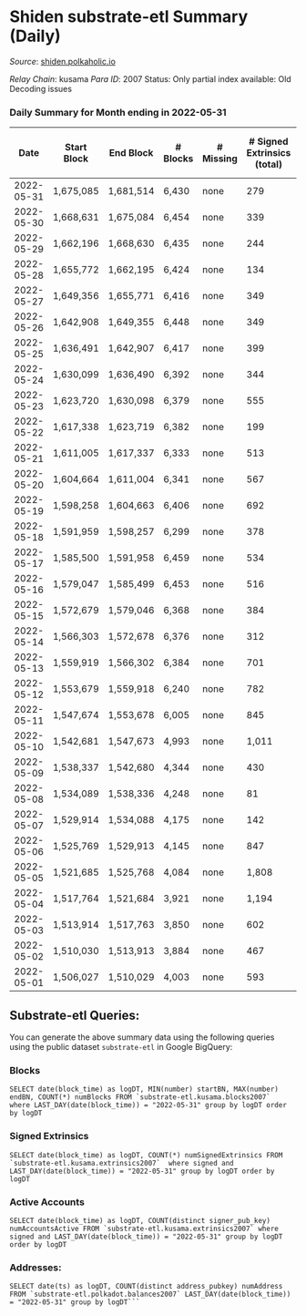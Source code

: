 # Shiden substrate-etl Summary (Daily)

_Source_: [shiden.polkaholic.io](https://shiden.polkaholic.io)

*Relay Chain*: kusama
*Para ID*: 2007
Status: Only partial index available: Old Decoding issues


### Daily Summary for Month ending in 2022-05-31


| Date | Start Block | End Block | # Blocks | # Missing | # Signed Extrinsics (total) | # Active Accounts | # Addresses with Balances | # Events | # Transfers | # XCM Transfers In | # XCM Transfers Out |
| ---- | ----------- | --------- | -------- | --------- | --------------------------- | ----------------- | ------------------------- | -------- | ----------- | ------------------ | ------------------- |
| 2022-05-31 | 1,675,085 | 1,681,514 | 6,430 | none  | 279 | 149 | 549,658 | 77,908 | 7,971 ($202,151) |   |   |
| 2022-05-30 | 1,668,631 | 1,675,084 | 6,454 | none  | 339 | 188 |  | 148,058 | 8,147 ($458,963) |   |   |
| 2022-05-29 | 1,662,196 | 1,668,630 | 6,435 | none  | 244 | 143 |  | 112,096 | 7,355 ($193,755) |   |   |
| 2022-05-28 | 1,655,772 | 1,662,195 | 6,424 | none  | 134 | 83 |  | 121,551 | 7,537 ($83,244.55) |   |   |
| 2022-05-27 | 1,649,356 | 1,655,771 | 6,416 | none  | 349 | 202 |  | 89,004 | 8,119 ($349,028) |   |   |
| 2022-05-26 | 1,642,908 | 1,649,355 | 6,448 | none  | 349 | 185 |  | 80,500 | 8,312 ($203,248) | 10 ($6.33) |   |
| 2022-05-25 | 1,636,491 | 1,642,907 | 6,417 | none  | 399 | 202 | 548,605 | 125,746 | 9,180 ($606,718) | 2 ($0.81) |   |
| 2022-05-24 | 1,630,099 | 1,636,490 | 6,392 | none  | 344 | 200 |  | 113,017 | 9,089 ($946,206) | 1 ($8.48) |   |
| 2022-05-23 | 1,623,720 | 1,630,098 | 6,379 | none  | 555 | 294 |  | 136,196 | 7,682 ($726,885) |   |   |
| 2022-05-22 | 1,617,338 | 1,623,719 | 6,382 | none  | 199 | 123 |  | 68,190 | 6,803 ($439,095) |   |   |
| 2022-05-21 | 1,611,005 | 1,617,337 | 6,333 | none  | 513 | 277 |  | 57,006 | 6,946 ($267,348) |   |   |
| 2022-05-20 | 1,604,664 | 1,611,004 | 6,341 | none  | 567 | 267 |  | 80,401 | 8,189 ($499,708) |   |   |
| 2022-05-19 | 1,598,258 | 1,604,663 | 6,406 | none  | 692 | 123 |  | 75,055 | 8,088 ($109,099) | 7 ($15.67) |   |
| 2022-05-18 | 1,591,959 | 1,598,257 | 6,299 | none  | 378 | 193 |  | 80,323 | 8,396 ($248,541) | 22 ($257.99) |   |
| 2022-05-17 | 1,585,500 | 1,591,958 | 6,459 | none  | 534 | 313 |  | 83,602 | 8,015 ($235,063) | 29 ($90.93) |   |
| 2022-05-16 | 1,579,047 | 1,585,499 | 6,453 | none  | 516 | 326 |  | 73,851 | 8,003 ($1,567,279) | 39 ($25.07) |   |
| 2022-05-15 | 1,572,679 | 1,579,046 | 6,368 | none  | 384 | 241 |  | 96,134 | 9,402 ($588,462) |   |   |
| 2022-05-14 | 1,566,303 | 1,572,678 | 6,376 | none  | 312 | 195 |  | 93,183 | 9,802 ($349,192) |   |   |
| 2022-05-13 | 1,559,919 | 1,566,302 | 6,384 | none  | 701 | 365 |  | 104,051 | 9,765 ($874,983) |   |   |
| 2022-05-12 | 1,553,679 | 1,559,918 | 6,240 | none  | 782 | 355 |  | 117,922 | 9,265 ($715,568) |   |   |
| 2022-05-11 | 1,547,674 | 1,553,678 | 6,005 | none  | 845 | 478 |  | 114,454 | 8,949 ($1,429,120) |   |   |
| 2022-05-10 | 1,542,681 | 1,547,673 | 4,993 | none  | 1,011 | 512 |  | 74,143 | 6,587 ($707,809) | 1 ($1.02) |   |
| 2022-05-09 | 1,538,337 | 1,542,680 | 4,344 | none  | 430 | 204 |  | 59,917 | 5,573 ($821,606) | 3 ($25.38) |   |
| 2022-05-08 | 1,534,089 | 1,538,336 | 4,248 | none  | 81 | 50 |  | 89,802 | 5,958 ($391,727) | 1 ($57.83) |   |
| 2022-05-07 | 1,529,914 | 1,534,088 | 4,175 | none  | 142 | 60 |  | 120,805 | 5,140 ($351,083) | 1 ($122.33) |   |
| 2022-05-06 | 1,525,769 | 1,529,913 | 4,145 | none  | 847 | 407 |  | 165,029 | 7,405 ($400,755) | 1 ($1.23) |   |
| 2022-05-05 | 1,521,685 | 1,525,768 | 4,084 | none  | 1,808 | 232 |  | 136,629 | 8,427 ($1,038,379) |   |   |
| 2022-05-04 | 1,517,764 | 1,521,684 | 3,921 | none  | 1,194 | 645 |  | 74,331 | 6,481 ($1,652,887) |   |   |
| 2022-05-03 | 1,513,914 | 1,517,763 | 3,850 | none  | 602 | 358 |  | 66,437 | 5,075 ($442,873) |   |   |
| 2022-05-02 | 1,510,030 | 1,513,913 | 3,884 | none  | 467 | 297 |  | 60,386 | 5,090 ($684,439) |   |   |
| 2022-05-01 | 1,506,027 | 1,510,029 | 4,003 | none  | 593 | 359 |  | 63,184 | 5,227 ($657,270) |   |   |

## Substrate-etl Queries:
You can generate the above summary data using the following queries using the public dataset `substrate-etl` in Google BigQuery:


### Blocks
```
SELECT date(block_time) as logDT, MIN(number) startBN, MAX(number) endBN, COUNT(*) numBlocks FROM `substrate-etl.kusama.blocks2007`  where LAST_DAY(date(block_time)) = "2022-05-31" group by logDT order by logDT
```


### Signed Extrinsics
```
SELECT date(block_time) as logDT, COUNT(*) numSignedExtrinsics FROM `substrate-etl.kusama.extrinsics2007`  where signed and LAST_DAY(date(block_time)) = "2022-05-31" group by logDT order by logDT
```


### Active Accounts
```
SELECT date(block_time) as logDT, COUNT(distinct signer_pub_key) numAccountsActive FROM `substrate-etl.kusama.extrinsics2007` where signed and LAST_DAY(date(block_time)) = "2022-05-31" group by logDT order by logDT
```


### Addresses:
```
SELECT date(ts) as logDT, COUNT(distinct address_pubkey) numAddress FROM `substrate-etl.polkadot.balances2007` LAST_DAY(date(block_time)) = "2022-05-31" group by logDT```

